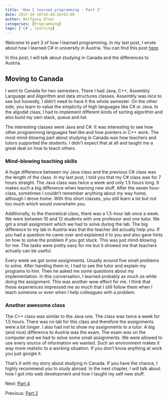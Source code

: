 ```yaml
---
title: 'How I learned programming - Part 3'
date: 2017-10-16T20:48:28+02:00
author: Wolfgang Ofner
categories: [Programming]
tags: ['C#', learning]
---
```

Welcome to part 3 of how I learned programming. In my last post, I wrote about how I learned C# in university in Austria. You can find this post <a href="http://www.programmingwithwolfgang.com/learned-programming-part-2/" target="_blank" rel="noopener">here</a>.

In this post, I will talk about studying in Canada and the differences to Austria.

## Moving to Canada

I went to Canada for two semesters. There I had Java, C++, Assembly Language and Algorithm and data structures classes. Assembly was nice to see but honestly, I didn&#8217;t need to have it the whole semester. On the other side, you learn to value the simplicity of high languages like C# or Java. In the algodat class, I had to implement different kinds of sorting algorithm and also build my own stack, queue and list.

The interesting classes were Java and C#. It was interesting to see how other programming languages feel like and how pointers in C++ work. The most mind-blowing part about studying in Canada was how teachers and tutors supported the students. I didn&#8217;t expect that at all and taught me a great deal on how to teach others.

### Mind-blowing teaching skills

A huge difference between my Java class and the previous C# class was the length of the class. In my last post, I told you that my C# class was for 7 hours straight. The Java class was twice a week and only 1.5 hours long. It makes such a big difference when learning new stuff. After the seven hour-class, sometimes I couldn&#8217;t remember anything about my way home, although I drove home. With this short classes, you still learn a lot but not too much which would overwhelm you.

Additionally, to the theoretical class, there was a 1.5-hour lab once a week. We were between 10 and 12 students with one professor and one tutor. We got a small assignment which we had to solve during the lab. The big difference to my lab in Austria was that the teacher did actually help you. If you had a question he came over and explained it to you and also gave hints on how to solve the problem if you got stuck. This was just mind-blowing for me. The tasks were pretty easy for me but it showed me that teachers actually can be useful.

Every week we got some assignments. Usually around five small problems to solve. After handing them in, I had to see the tutor and explain my programs to him. Then he asked me some questions about my implementation. In this conversation, I learned probably as much as while doing the assignment. This was another wow effect for me. I think that these experiences impressed me so much that I still follow them when I teach someone or even when I help colleagues with a problem.

### Another awesome class

The C++ class was similar to the Java one. The class was twice a week for 1.5 hours. There was no lab for this class and therefore the assignments were a bit longer. I also had not to show my assignments to a tutor. A big (and nice) difference to Austria was the exam. The exam was on the computer and we had to solve some small assignments. We were allowed to use every source of information we wanted. Such an environment makes it way more realistic to a working situation. If you don&#8217;t know anything at work you just google it.

That&#8217;s it with my story about studying in Canada. If you have the chance, I highly recommend you to study abroad. In the next chapter, I will talk about how I got into web development and how I taught my self new stuff.

Next: <a href="http://www.programmingwithwolfgang.com/learned-programming-part-4/" target="_blank" rel="noopener">Part 4</a>

Previous: <a href="http://www.programmingwithwolfgang.com/how-i-learned-programming-part-2/" target="_blank" rel="noopener">Part 2</a>